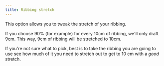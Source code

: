 ```yaml
---
title: Ribbing stretch
---
```


This option allows you to tweak the stretch of your ribbing.

If you choose 90% (for example) for every 10cm of ribbing, we'll only draft 9cm. This way, 9cm of ribbing will be stretched to 10cm.

<Note>

If you're not sure what to pick, best is to take the ribbing you are going to use see how much of it you need to stretch out to get to 10 cm with a *good* stretch.

</Note>